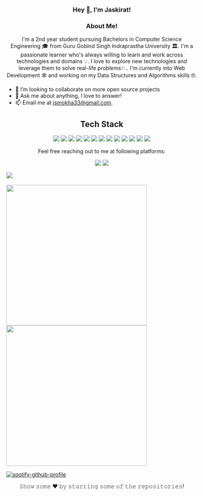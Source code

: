   
<h3 align="center"> Hey 👋, I'm Jaskirat!</h3>

<h3 align="center">About Me!</h3>
<p align="center">
I'm a 2nd year student pursuing Bachelors in Computer Science Engineering 🎓 from Guru Gobind Singh Indraprastha University 🏛. I'm a passionate learner who's always willing to learn and work across technologies and domains 💡. I love to explore new technologies and leverage them to solve real-life problems✨.. I'm currently into Web Development 🕸️ and working on my Data Structures and Algorithms skills 🤓.
</p>

-  🤝 I’m looking to collaborate on more open source projects
- 💬 Ask me about anything, I love to answer!
- 📫 Email me at [jsmokha33@gmail.com](mailto:jsmokha33@gmail.com).

<h2 align="center">Tech Stack</h2> 
<p align="center">
 <img src="https://img.shields.io/badge/C-00599C?style=flat-square&logo=c&logoColor=white"/>
<img src="https://img.shields.io/badge/-java-E34A86?style=flat-square&logo=java"/>
<img src="https://img.shields.io/badge/-HTML5-E34F26?style=flat-square&logo=html5&logoColor=white"/>
<img src="https://img.shields.io/badge/-CSS3-1572B6?style=flat-square&logo=css3"/>
<img src="https://img.shields.io/badge/-Bootstrap-563D7C?style=flat-square&logo=bootstrap"/>
<img src="https://img.shields.io/badge/-Heroku-430098?style=flat-square&logo=heroku"/>
<img src="https://img.shields.io/badge/-JavaScript-black?style=flat-square&logo=javascript"/>
<img src="https://img.shields.io/badge/-Nodejs-black?style=flat-square&logo=Node.js"/>
<img src="https://img.shields.io/badge/-React-black?style=flat-square&logo=react"/>
<img src="https://img.shields.io/badge/-MongoDB-black?style=flat-square&logo=mongodb"/>
<img src="https://img.shields.io/badge/-MySQL-black?style=flat-square&logo=mysql"/>
<img src="https://img.shields.io/badge/-Git-black?style=flat-square&logo=git"/>
<img src="https://img.shields.io/badge/-GitHub-black?style=flat-square&logo=github"/>
</p>
<p align="center">Feel free reaching out to me at following platforms:</p>
<p align="center">
  <a href="https://www.linkedin.com/in/jaskirat-singh-009348178/"><img src="https://img.shields.io/badge/LinkedIn-0077B5?style=for-the-badge&logo=linkedin&logoColor=white"></a> 
  <a href="https://www.instagram.com/jaskirat.mokha"><img src="https://img.shields.io/badge/Instagram-E4405F?style=for-the-badge&logo=instagram&logoColor=white"></a> 
</p>
<p align="center">

<img src="https://activity-graph.herokuapp.com/graph?username=Jas-Script&theme=dracula&bg_color=00000000&color=878787&line=4c8ed9&point=00000000&area=true&hide_border=true"><br><br>
  <img width="370px" src="https://github-readme-stats.vercel.app/api?username=Jas-Script&custom_title=Jaskirat+Singh's+Github+Stats&show_icons=true&hide_border=true&count_private=true&bg_color=00000000&title_color=58a6fe&text_color=878787&icon_color=58a6fe&cache_seconds=1800" />
  <img width="370px" src="https://github-readme-streak-stats.herokuapp.com/?user=Jas-Script&background=00000000&hide_border=true&stroke=878787&ring=4c8ed9&fire=4c8ed9&currStreakNum=878787&sideNums=878787&currStreakLabel=878787&sideLabels=878787&dates=878787" />
</p>

[![spotify-github-profile](https://spotify-github-profile.vercel.app/api/view?uid=31sjai37ozrfvr4mgmkafk5tv3uy&cover_image=false&theme=default)](https://github.com/kittinan/spotify-github-profile)

<p align="center"> 𝚂𝚑𝚘𝚠 𝚜𝚘𝚖𝚎  ❤️  𝚋𝚢 𝚜𝚝𝚊𝚛𝚛𝚒𝚗𝚐 𝚜𝚘𝚖𝚎 𝚘𝚏 𝚝𝚑𝚎 𝚛𝚎𝚙𝚘𝚜𝚒𝚝𝚘𝚛𝚒𝚎𝚜!</p>
